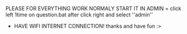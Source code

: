 PLEASE FOR EVERYTHING WORK NORMALY START IT IN ADMIN =
click left 1time on question.bat after click right and select ''admin''
+ HAVE WIFI INTERNET CONNECTION!
thanks and have fun :> 
